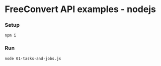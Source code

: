 # FreeConvert API examples - nodejs

### Setup

```
npm i
```

### Run

```
node 01-tasks-and-jobs.js
```
